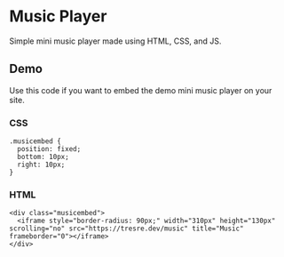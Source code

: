 # Music Player
Simple mini music player made using HTML, CSS, and JS.

## Demo

Use this code if you want to embed the demo mini music player on your site.

### CSS
```
.musicembed {
  position: fixed;
  bottom: 10px;
  right: 10px;
}
```

### HTML
```
<div class="musicembed">
  <iframe style="border-radius: 90px;" width="310px" height="130px" scrolling="no" src="https://tresre.dev/music" title="Music" frameborder="0"></iframe>
</div>
```
